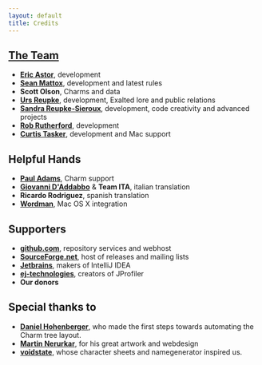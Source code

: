 ```yaml
---
layout: default
title: Credits
---
```

## [The Team](https://github.com/anathema)

* __[Eric Astor](https://plus.google.com/105086402673996622245)__, development
* __[Sean Mattox](https://plus.google.com/108169111610901863311)__, development and latest rules
* __Scott Olson__, Charms and data
* __[Urs Reupke](https://plus.google.com/100051405258786750070)__, development, Exalted lore and public relations
* __[Sandra Reupke-Sieroux](https://plus.google.com/109141795028026264608)__, development, code creativity and advanced projects
* __[Rob Rutherford](https://plus.google.com/110266164366343816505)__, development
* __[Curtis Tasker](http://curtistasker.com)__, development and Mac support

## Helpful Hands

* __[Paul Adams](http://jontukontar.livejournal.com)__, Charm support
* __[Giovanni D'Addabbo](http://www.exalteditalia.com)__ & __Team ITA__, italian translation
* __Ricardo Rodriguez__, spanish translation
* __[Wordman](http://rpg.divnull.com/exalted/)__, Mac OS X integration

## Supporters

* __[github.com](http://github.com)__, repository services and webhost
* __[SourceForge.net](http://www.sf.net)__, host of releases and mailing lists
* __[Jetbrains](http://jetbrains.com)__, makers of IntelliJ IDEA
* __[ej-technologies](http://www.ej-technologies.com)__, creators of JProfiler
* __Our donors__

## Special thanks to
* __[Daniel Hohenberger](http://www.hd42.de)__, who made the first steps towards automating the Charm tree layout.
* __[Martin Nerurkar](http://www.dcs-designs.de)__, for his great artwork and webdesign
* __[voidstate](http://www.voidstate.com)__, whose character sheets and namegenerator inspired us.
